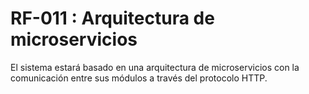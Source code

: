 # RF-011 : Arquitectura de microservicios


El sistema estará basado en una arquitectura de microservicios con la comunicación entre sus módulos a través del protocolo HTTP.